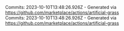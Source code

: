 Commits: 2023-10-10T13:48:26.926Z - Generated via https://github.com/marketplace/actions/artificial-grass
<br>
Commits: 2023-10-10T13:48:26.926Z - Generated via https://github.com/marketplace/actions/artificial-grass
<br>

